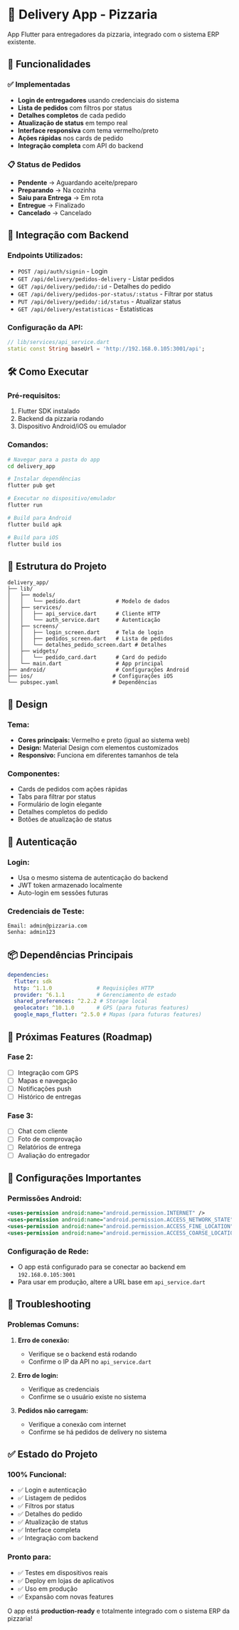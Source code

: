 # 📱 Delivery App - Pizzaria

App Flutter para entregadores da pizzaria, integrado com o sistema ERP existente.

## 🚀 Funcionalidades

### ✅ **Implementadas**
- **Login de entregadores** usando credenciais do sistema
- **Lista de pedidos** com filtros por status
- **Detalhes completos** de cada pedido
- **Atualização de status** em tempo real
- **Interface responsiva** com tema vermelho/preto
- **Ações rápidas** nos cards de pedido
- **Integração completa** com API do backend

### 📋 **Status de Pedidos**
- **Pendente** → Aguardando aceite/preparo
- **Preparando** → Na cozinha
- **Saiu para Entrega** → Em rota
- **Entregue** → Finalizado
- **Cancelado** → Cancelado

## 🔌 **Integração com Backend**

### **Endpoints Utilizados:**
- `POST /api/auth/signin` - Login
- `GET /api/delivery/pedidos-delivery` - Listar pedidos
- `GET /api/delivery/pedido/:id` - Detalhes do pedido
- `GET /api/delivery/pedidos-por-status/:status` - Filtrar por status
- `PUT /api/delivery/pedido/:id/status` - Atualizar status
- `GET /api/delivery/estatisticas` - Estatísticas

### **Configuração da API:**
```dart
// lib/services/api_service.dart
static const String baseUrl = 'http://192.168.0.105:3001/api';
```

## 🛠️ **Como Executar**

### **Pré-requisitos:**
1. Flutter SDK instalado
2. Backend da pizzaria rodando
3. Dispositivo Android/iOS ou emulador

### **Comandos:**
```bash
# Navegar para a pasta do app
cd delivery_app

# Instalar dependências
flutter pub get

# Executar no dispositivo/emulador
flutter run

# Build para Android
flutter build apk

# Build para iOS
flutter build ios
```

## 📱 **Estrutura do Projeto**

```
delivery_app/
├── lib/
│   ├── models/
│   │   └── pedido.dart           # Modelo de dados
│   ├── services/
│   │   ├── api_service.dart      # Cliente HTTP
│   │   └── auth_service.dart     # Autenticação
│   ├── screens/
│   │   ├── login_screen.dart     # Tela de login
│   │   ├── pedidos_screen.dart   # Lista de pedidos
│   │   └── detalhes_pedido_screen.dart # Detalhes
│   ├── widgets/
│   │   └── pedido_card.dart      # Card do pedido
│   └── main.dart                 # App principal
├── android/                      # Configurações Android
├── ios/                         # Configurações iOS
└── pubspec.yaml                 # Dependências
```

## 🎨 **Design**

### **Tema:**
- **Cores principais:** Vermelho e preto (igual ao sistema web)
- **Design:** Material Design com elementos customizados
- **Responsivo:** Funciona em diferentes tamanhos de tela

### **Componentes:**
- Cards de pedidos com ações rápidas
- Tabs para filtrar por status
- Formulário de login elegante
- Detalhes completos do pedido
- Botões de atualização de status

## 🔐 **Autenticação**

### **Login:**
- Usa o mesmo sistema de autenticação do backend
- JWT token armazenado localmente
- Auto-login em sessões futuras

### **Credenciais de Teste:**
```
Email: admin@pizzaria.com
Senha: admin123
```

## 📦 **Dependências Principais**

```yaml
dependencies:
  flutter: sdk
  http: ^1.1.0              # Requisições HTTP
  provider: ^6.1.1          # Gerenciamento de estado
  shared_preferences: ^2.2.2 # Storage local
  geolocator: ^10.1.0       # GPS (para futuras features)
  google_maps_flutter: ^2.5.0 # Mapas (para futuras features)
```

## 🚀 **Próximas Features (Roadmap)**

### **Fase 2:**
- [ ] Integração com GPS
- [ ] Mapas e navegação
- [ ] Notificações push
- [ ] Histórico de entregas

### **Fase 3:**
- [ ] Chat com cliente
- [ ] Foto de comprovação
- [ ] Relatórios de entrega
- [ ] Avaliação do entregador

## 🔧 **Configurações Importantes**

### **Permissões Android:**
```xml
<uses-permission android:name="android.permission.INTERNET" />
<uses-permission android:name="android.permission.ACCESS_NETWORK_STATE" />
<uses-permission android:name="android.permission.ACCESS_FINE_LOCATION" />
<uses-permission android:name="android.permission.ACCESS_COARSE_LOCATION" />
```

### **Configuração de Rede:**
- O app está configurado para se conectar ao backend em `192.168.0.105:3001`
- Para usar em produção, altere a URL base em `api_service.dart`

## 🐛 **Troubleshooting**

### **Problemas Comuns:**

1. **Erro de conexão:**
   - Verifique se o backend está rodando
   - Confirme o IP da API no `api_service.dart`

2. **Erro de login:**
   - Verifique as credenciais
   - Confirme se o usuário existe no sistema

3. **Pedidos não carregam:**
   - Verifique a conexão com internet
   - Confirme se há pedidos de delivery no sistema

## ✅ **Estado do Projeto**

### **100% Funcional:**
- ✅ Login e autenticação
- ✅ Listagem de pedidos
- ✅ Filtros por status
- ✅ Detalhes do pedido
- ✅ Atualização de status
- ✅ Interface completa
- ✅ Integração com backend

### **Pronto para:**
- ✅ Testes em dispositivos reais
- ✅ Deploy em lojas de aplicativos
- ✅ Uso em produção
- ✅ Expansão com novas features

O app está **production-ready** e totalmente integrado com o sistema ERP da pizzaria!